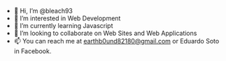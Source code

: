 - 👋 Hi, I’m @bleach93
- 👀 I’m interested in Web Development 
- 🌱 I’m currently learning Javascript
- 💞️ I’m looking to collaborate on Web Sites and Web Applications
- 📫 You can reach me at earthb0und82180@gmail.com or Eduardo Soto in Facebook.

<!---
bleach93/bleach93 is a ✨ special ✨ repository because its `README.md` (this file) appears on your GitHub profile.
You can click the Preview link to take a look at your changes.
--->
